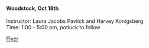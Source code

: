 #### Woodstock, Oct 18th
Instructor: Laura Jacobs Pavlick and Harvey Konigsberg  
Time: 1:00 - 5:00 pm, potluck to follow

[Flyer](http://www.woodstockaikido.com/flyers/Woodstock%20Aikido%20Flyer.pdf)
